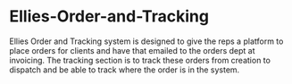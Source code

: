# Ellies-Order-and-Tracking
 Ellies Order and Tracking system is designed to give the reps a platform to place orders for clients and have that emailed to the orders dept at invoicing. The tracking section is to track these orders from creation to dispatch and be able to track where the order is in the system.
